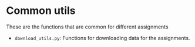 # Common utils

These are the functions that are common for different assignments

- `download_utils.py`: Functions for downloading data for the assignments.
